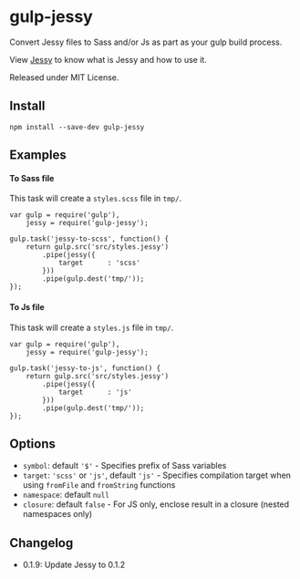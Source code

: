 gulp-jessy
==========

Convert Jessy files to Sass and/or Js as part as your gulp build process.

View [Jessy](https://github.com/Ulflander/jessy) to know what is Jessy and how to use it.

Released under MIT License.


## Install

```
npm install --save-dev gulp-jessy
```


## Examples

#### To Sass file

This task will create a `styles.scss` file in `tmp/`.

```
var gulp = require('gulp'),
    jessy = require('gulp-jessy');

gulp.task('jessy-to-scss', function() {
    return gulp.src('src/styles.jessy')
        .pipe(jessy({
            target      : 'scss'
        }))
        .pipe(gulp.dest('tmp/'));
});
```

#### To Js file

This task will create a `styles.js` file in `tmp/`.

```
var gulp = require('gulp'),
    jessy = require('gulp-jessy');

gulp.task('jessy-to-js', function() {
    return gulp.src('src/styles.jessy')
        .pipe(jessy({
            target      : 'js'
        }))
        .pipe(gulp.dest('tmp/'));
});
```

## Options

- `symbol`: default `'$'` - Specifies prefix of Sass variables
- `target`: `'scss'` or `'js'`, default `'js'` - Specifies compilation target when using `fromFile` and `fromString` functions
- `namespace`: default `null`
- `closure`: default `false` - For JS only, enclose result in a closure (nested namespaces only)

## Changelog

- 0.1.9: Update Jessy to 0.1.2
